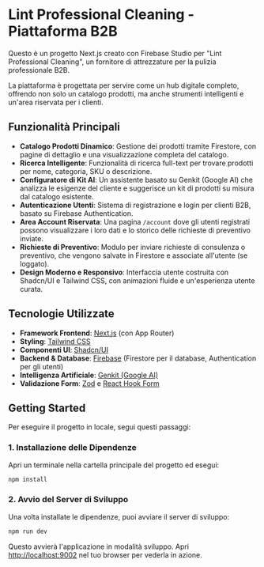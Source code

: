 # Lint Professional Cleaning - Piattaforma B2B

Questo è un progetto Next.js creato con Firebase Studio per "Lint Professional Cleaning", un fornitore di attrezzature per la pulizia professionale B2B.

La piattaforma è progettata per servire come un hub digitale completo, offrendo non solo un catalogo prodotti, ma anche strumenti intelligenti e un'area riservata per i clienti.

## Funzionalità Principali

- **Catalogo Prodotti Dinamico**: Gestione dei prodotti tramite Firestore, con pagine di dettaglio e una visualizzazione completa del catalogo.
- **Ricerca Intelligente**: Funzionalità di ricerca full-text per trovare prodotti per nome, categoria, SKU o descrizione.
- **Configuratore di Kit AI**: Un assistente basato su Genkit (Google AI) che analizza le esigenze del cliente e suggerisce un kit di prodotti su misura dal catalogo esistente.
- **Autenticazione Utenti**: Sistema di registrazione e login per clienti B2B, basato su Firebase Authentication.
- **Area Account Riservata**: Una pagina `/account` dove gli utenti registrati possono visualizzare i loro dati e lo storico delle richieste di preventivo inviate.
- **Richieste di Preventivo**: Modulo per inviare richieste di consulenza o preventivo, che vengono salvate in Firestore e associate all'utente (se loggato).
- **Design Moderno e Responsivo**: Interfaccia utente costruita con Shadcn/UI e Tailwind CSS, con animazioni fluide e un'esperienza utente curata.

## Tecnologie Utilizzate

- **Framework Frontend**: [Next.js](https://nextjs.org/) (con App Router)
- **Styling**: [Tailwind CSS](https://tailwindcss.com/)
- **Componenti UI**: [Shadcn/UI](https://ui.shadcn.com/)
- **Backend & Database**: [Firebase](https://firebase.google.com/) (Firestore per il database, Authentication per gli utenti)
- **Intelligenza Artificiale**: [Genkit (Google AI)](https://firebase.google.com/docs/genkit)
- **Validazione Form**: [Zod](https://zod.dev/) e [React Hook Form](https://react-hook-form.com/)

## Getting Started

Per eseguire il progetto in locale, segui questi passaggi:

### 1. Installazione delle Dipendenze

Apri un terminale nella cartella principale del progetto ed esegui:

```bash
npm install
```

### 2. Avvio del Server di Sviluppo

Una volta installate le dipendenze, puoi avviare il server di sviluppo:

```bash
npm run dev
```

Questo avvierà l'applicazione in modalità sviluppo. Apri [http://localhost:9002](http://localhost:9002) nel tuo browser per vederla in azione.
